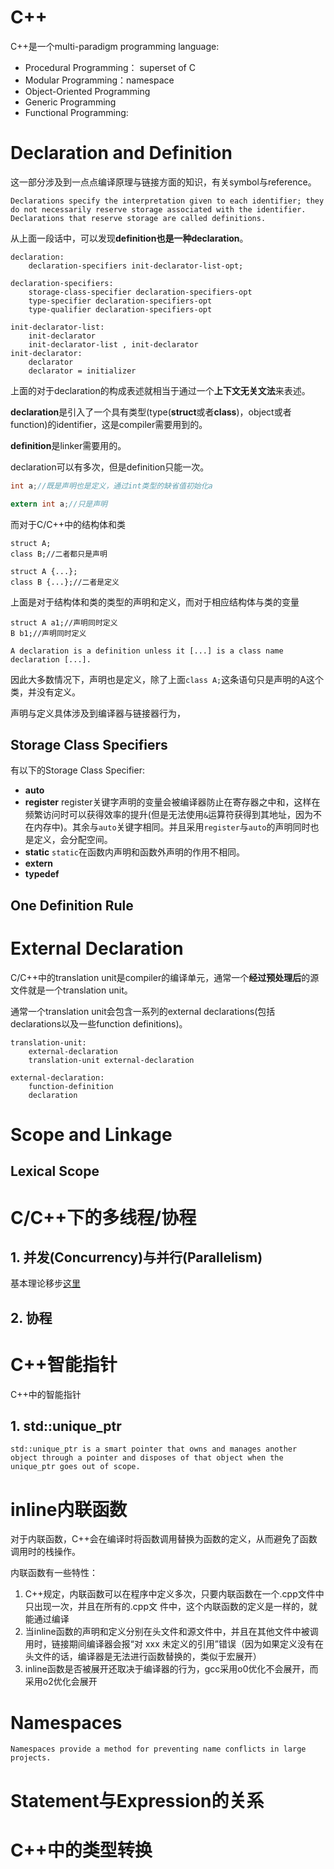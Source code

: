 # C++

C++是一个multi-paradigm programming language:

- Procedural Programming： superset of C
- Modular Programming：namespace
- Object-Oriented Programming
- Generic Programming
- Functional Programming:



# Declaration and Definition

这一部分涉及到一点点编译原理与链接方面的知识，有关symbol与reference。

```
Declarations specify the interpretation given to each identifier; they do not necessarily reserve storage associated with the identifier. Declarations that reserve storage are called definitions.
```

从上面一段话中，可以发现**definition也是一种declaration**。

```
declaration:
	declaration-specifiers init-declarator-list-opt;
	
declaration-specifiers:
	storage-class-specifier declaration-specifiers-opt
	type-specifier declaration-specifiers-opt
	type-qualifier declaration-specifiers-opt

init-declarator-list:
	init-declarator
	init-declarator-list , init-declarator
init-declarator:
	declarator
	declarator = initializer
```

上面的对于declaration的构成表述就相当于通过一个**上下文无关文法**来表述。



**declaration**是引入了一个具有类型(type(**struct**或者**class**)，object或者function)的identifier，这是compiler需要用到的。

**definition**是linker需要用的。

declaration可以有多次，但是definition只能一次。

```c
int a;//既是声明也是定义，通过int类型的缺省值初始化a
```

```c
extern int a;//只是声明
```

而对于C/C++中的结构体和类

```
struct A;
class B;//二者都只是声明
```

```
struct A {...};
class B {...};//二者是定义
```

上面是对于结构体和类的类型的声明和定义，而对于相应结构体与类的变量

```
struct A a1;//声明同时定义
B b1;//声明同时定义
```

```
A declaration is a definition unless it [...] is a class name declaration [...].
```

因此大多数情况下，声明也是定义，除了上面`class A;`这条语句只是声明的A这个类，并没有定义。

声明与定义具体涉及到编译器与链接器行为，



## Storage Class Specifiers

有以下的Storage Class Specifier:

- **auto**
- **register** register关键字声明的变量会被编译器防止在寄存器之中和，这样在频繁访问时可以获得效率的提升(但是无法使用`&`运算符获得到其地址，因为不在内存中)。其余与`auto`关键字相同。并且采用`register`与`auto`的声明同时也是定义，会分配空间。
- **static** `static`在函数内声明和函数外声明的作用不相同。
- **extern**
- **typedef**



## One Definition Rule





# External Declaration

C/C++中的translation unit是compiler的编译单元，通常一个**经过预处理后**的源文件就是一个translation unit。

通常一个translation unit会包含一系列的external declarations(包括declarations以及一些function definitions)。

```
translation-unit:
	external-declaration
	translation-unit external-declaration

external-declaration:
	function-definition
	declaration
```





# Scope and Linkage



## Lexical Scope





# C/C++下的多线程/协程

## 1. 并发(Concurrency)与并行(Parallelism)

基本理论移步[这里](../系统/操作系统.md#7.-并发(Concurrency)与并行(Parallelism))

## 2. 协程



# C++智能指针

C++中的智能指针

## 1. std::unique_ptr

```
std::unique_ptr is a smart pointer that owns and manages another object through a pointer and disposes of that object when the unique_ptr goes out of scope. 
```



# inline内联函数

对于内联函数，C++会在编译时将函数调用替换为函数的定义，从而避免了函数调用时的栈操作。



内联函数有一些特性：

1. C++规定，内联函数可以在程序中定义多次，只要内联函数在一个.cpp文件中只出现一次，并且在所有的.cpp文 件中，这个内联函数的定义是一样的，就能通过编译
2. 当inline函数的声明和定义分别在头文件和源文件中，并且在其他文件中被调用时，链接期间编译器会报“对 xxx 未定义的引用”错误（因为如果定义没有在头文件的话，编译器是无法进行函数替换的，类似于宏展开）
3. inline函数是否被展开还取决于编译器的行为，gcc采用o0优化不会展开，而采用o2优化会展开



# Namespaces

```
Namespaces provide a method for preventing name conflicts in large projects.
```



# Statement与Expression的关系



# C++中的类型转换

